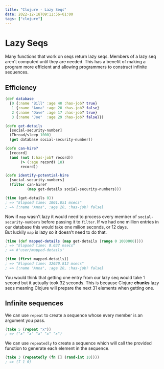 ```yaml
---
title: "Clojure - Lazy Seqs"
date: 2022-12-18T09:11:56+01:00
tags: ["clojure"]
---
```


# Lazy Seqs

Many functions that work on seqs return lazy seqs. Members of a lazy seq aren't computed until they
are needed. This has a benefit of making a program more efficient and allowing programmers to 
construct infinite sequences.

## Efficiency

```clojure
(def database 
  {0 {:name "Bill" :age 40 :has-job? true}
   1 {:name "Anna" :age 20 :has-job? false}
   2 {:name "Dave" :age 17 :has-job? true}
   3 {:name "Joe"  :age 29 :has-job? false}})

(defn get-details
  [social-security-number]
  (Thread/sleep 1000)
  (get database social-security-number))

(defn can-hire?
  [record]
  (and (not (:has-job? record))
       (> (:age record) 18)
       record))

(defn identify-potential-hire
  [social-security-numbers]
  (filter can-hire? 
          (map get-details social-security-numbers)))

(time (get-details 0))
; => "Elapsed time: 1001.051 msecs"
; => {:name "Anna", :age 20, :has-job? false}
```

Now if `map`  wasn't lazy it would need to process every member of `social-security-numbers` before passing 
it to `filter`. If we had one million entries in our database this would take one milion seconds, or 12 days.  
But luckily `map` is lazy so it doesn't need to do that. 
```clojure
(time (def mapped-details (map get-details (range 0 1000000))))
; => "Elapsed time: 0.037 msecs"
; => #'user/mapped-details'
```
```clojure
(time (first mapped-details))
; => "Elapsed time: 32020.812 msecs"
; => {:name "Anna", :age 20, :has-job? false}
```

You would think that getting one entry from our lazy seq would take 1 second but it actually took 32 seconds.
This is because Clojure **chunks** lazy seqs meaning Clojure will prepare the next 31 elements when getting one.

## Infinite sequences

We can use `repeat` to create a sequence whose every member is an argument you pass.  
```clojure
(take 5 (repeat "x"))
; => ("x" "x" "x" "x" "x")
```
We can use `repeatedly` to create a sequence which will call the provided function to generate 
each element in the sequence.
```clojure
(take 3 (repeatedly (fn [] (rand-int 10))))
; => (7 1 0)
```

